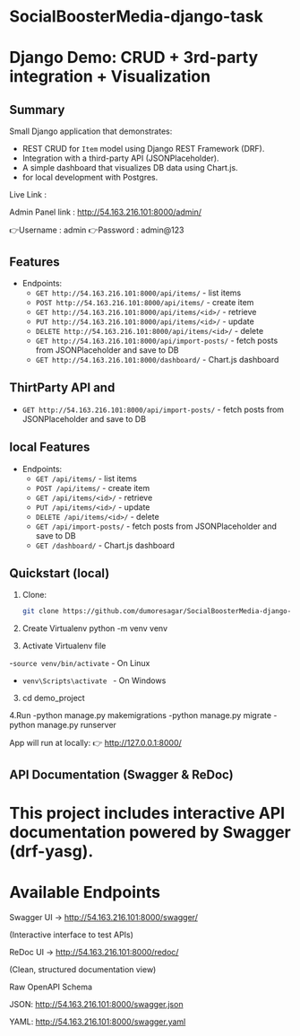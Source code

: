 # SocialBoosterMedia-django-task

# Django Demo: CRUD + 3rd-party integration + Visualization


## Summary
Small Django application that demonstrates:
- REST CRUD for `Item` model using Django REST Framework (DRF).
- Integration with a third-party API (JSONPlaceholder).
- A simple dashboard that visualizes DB data using Chart.js.
- for local development with Postgres.


Live Link : 

Admin Panel link : http://54.163.216.101:8000/admin/

👉Username : admin
👉Password : admin@123

## Features
- Endpoints:
  - `GET http://54.163.216.101:8000/api/items/` - list items
  - `POST http://54.163.216.101:8000/api/items/` - create item
  - `GET http://54.163.216.101:8000/api/items/<id>/` - retrieve
  - `PUT http://54.163.216.101:8000/api/items/<id>/` - update
  - `DELETE http://54.163.216.101:8000/api/items/<id>/` - delete
  - `GET http://54.163.216.101:8000/api/import-posts/` - fetch posts from JSONPlaceholder and save to DB
  - `GET http://54.163.216.101:8000/dashboard/` - Chart.js dashboard

## ThirtParty API and 

  - `GET http://54.163.216.101:8000/api/import-posts/` - fetch posts from JSONPlaceholder and save to DB


## local Features
- Endpoints:
  - `GET /api/items/` - list items
  - `POST /api/items/` - create item
  - `GET /api/items/<id>/` - retrieve
  - `PUT /api/items/<id>/` - update
  - `DELETE /api/items/<id>/` - delete
  - `GET /api/import-posts/` - fetch posts from JSONPlaceholder and save to DB
  - `GET /dashboard/` - Chart.js dashboard

## Quickstart (local)
1. Clone:
   ```bash
   git clone https://github.com/dumoresagar/SocialBoosterMedia-django-task.git

2. Create  Virtualenv
  python -m venv venv

3. Activate Virtualenv file

  -`source venv/bin/activate` - On Linux
  - `venv\Scripts\activate ` - On Windows
 

3. cd demo_project

4.Run
  -python manage.py makemigrations
  -python manage.py migrate
  -python manage.py runserver

App will run at locally:
👉 http://127.0.0.1:8000/



## API Documentation (Swagger & ReDoc)

# This project includes interactive API documentation powered by Swagger (drf-yasg).

# Available Endpoints

Swagger UI → http://54.163.216.101:8000/swagger/

(Interactive interface to test APIs)

ReDoc UI → http://54.163.216.101:8000/redoc/

(Clean, structured documentation view)

Raw OpenAPI Schema

JSON: http://54.163.216.101:8000/swagger.json

YAML: http://54.163.216.101:8000/swagger.yaml